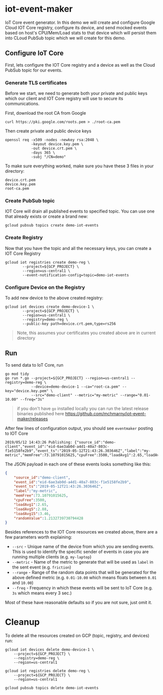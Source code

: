 # iot-event-maker

IoT Core event generator. In this demo we will create and configure Google Cloud IOT Core registry, configure its device, and send mocked events based on host's CPU/Mem/Load stats to that device which will persist them into CLoud PubSub topic which we will create for this demo.

## Configure IoT Core

First, lets configure the IOT Core registry and a device as well as the Cloud PubSub topic for our events.

### Generate TLS certificates

Before we start, we need to generate both your private and public keys which our client and IOT Core registry will use to secure its communications.

First, download the root CA from Google

```shell
curl https://pki.google.com/roots.pem > ./root-ca.pem
```

Then create private and public device keys

```shell
openssl req -x509 -nodes -newkey rsa:2048 \
            -keyout device.key.pem \
            -out device.crt.pem \
            -days 365 \
            -subj "/CN=demo"
```

To make sure everything worked, make sure you have these 3 files in your directory:

```shell
device.crt.pem
device.key.pem
root-ca.pem
```

### Create PubSub topic

IOT Core will drain all published events to specified topic. You can use one that already exists or create a brand new:

```shell
gcloud pubsub topics create demo-iot-events
```

### Create Registry

Now that you have the topic and all the necessary keys, you can create a IOT Core Registry

```shell
gcloud iot registries create demo-reg \
		--project=${GCP_PROJECT} \
		--region=us-central1 \
		--event-notification-config=topic=demo-iot-events
```

### Configure Device on the Registry

To add new device to the above created registry:

```shell
gcloud iot devices create demo-device-1 \
		--project=${GCP_PROJECT} \
		--region=us-central1 \
		--registry=demo-reg \
		--public-key path=device.crt.pem,type=rs256
```

> Note, this assumes your certificates you created above are in current directory

## Run

To send data to IoT Core, run

```shell
go mod tidy
go run *.go --project=${GCP_PROJECT} --region=us-central1 --registry=demo-reg \
			--device=demo-device-1 --ca="root-ca.pem" --key="device.key.pem" \
			--src="demo-client" --metric="my-metric" --range="0.01-10.00" --freq="3s"
```

> if you don't have `go` installed locally you can run the latest release binaries published here https://github.com/mchmarny/iot-event-maker/releases

After few lines of configuration output, you should see `eventmaker` posting to IOT Core

```shell
2019/05/12 14:43:26 Publishing: {"source_id":"demo-client","event_id":"eid-6ae3ab0d-a4d1-40a7-803c-f1e5158fe2b9","event_ts":"2019-05-12T21:43:26.303646Z","label":"my-metric","memFree":73.10791015625,"cpuFree":3500,"loadAvg1":2.65,"loadAvg5":2.88,"loadAvg15":3.46,"randomValue":1.2132739730794428}
```

The JSON payload in each one of these events looks something like this:

```json
{
    "source_id":"demo-client",
    "event_id":"eid-6ae3ab0d-a4d1-40a7-803c-f1e5158fe2b9",
    "event_ts":"2019-05-12T21:43:26.303646Z",
    "label":"my-metric",
    "memFree":73.10791015625,
    "cpuFree":3500,
    "loadAvg1":2.65,
    "loadAvg5":2.88,
    "loadAvg15":3.46,
    "randomValue":1.2132739730794428
}
```

Besides references to the IOT Core resources we created above, there are a few parameters worth explaining:

* `--src` - Unique name of the device from which you are sending events. This is used to identify the specific sender of events in case you are running multiple clients (e.g. `my-laptop`)
* `--metric` - Name of the metric to generate that will be used as `label` in the sent event (e.g. `friction`)
* `--range` - Range of the random data points that will be generated for the above defined metric (e.g. `0.01-10.00` which means floats between `0.01` and `10.00`)
* `--freq` - Frequency in which these events will be sent to IoT Core (e.g. `3s` which means every 3 sec.)

Most of these have reasonable defaults so if you are not sure, just omit it.


# Cleanup

To delete all the resources created on GCP (topic, registry, and devices) run:

```shell
gcloud iot devices delete demo-device-1 \
    --project=${GCP_PROJECT} \
    --registry=demo-reg \
    --region=us-central1

gcloud iot registries delete demo-reg \
    --project=${GCP_PROJECT} \
    --region=us-central1

gcloud pubsub topics delete demo-iot-events
```